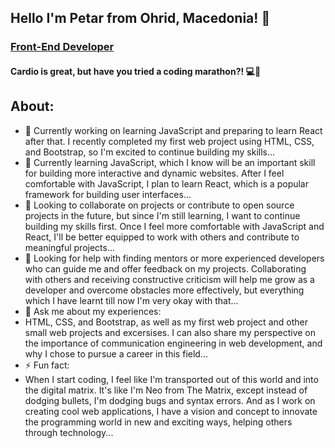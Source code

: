## Hello I'm Petar from Ohrid, Macedonia! 👋
### [Front-End Developer](https://github.com/PetarMacedon)
#### Cardio is great, but have you tried a coding marathon?! 💻🏃
## About:
- 🔭 Currently working on learning JavaScript and preparing to learn React after that. I recently completed my first web project using HTML, CSS, and Bootstrap, so I'm excited to continue building my skills...
- 🌱 Currently learning JavaScript, which I know will be an important skill for building more interactive and dynamic websites. After I feel comfortable with JavaScript, I plan to learn React, which is a popular framework for building user interfaces...
- 👯 Looking to collaborate on projects or contribute to open source projects in the future, but since I'm still learning, I want to continue building my skills first. Once I feel more comfortable with JavaScript and React, I'll be better equipped to work with others and contribute to meaningful projects...
- 🤔 Looking for help with finding mentors or more experienced developers who can guide me and offer feedback on my projects. Collaborating with others and receiving constructive criticism will help me grow as a developer and overcome obstacles more effectively, but everything which I have learnt till now I'm very okay with that...
- 💬 Ask me about my experiences:
-  HTML, CSS, and Bootstrap, as well as my first web project and other small web projects and excersises. I can also share my perspective on the importance of communication engineering in web development, and why I chose to pursue a career in this field...
- ⚡ Fun fact: 
- When I start coding, I feel like I'm transported out of this world and into the digital matrix. It's like I'm Neo from The Matrix, except instead of dodging bullets, I'm dodging bugs and syntax errors. And as I work on creating cool web applications, I have a vision and concept to innovate the programming world in new and exciting ways, helping others through technology...

